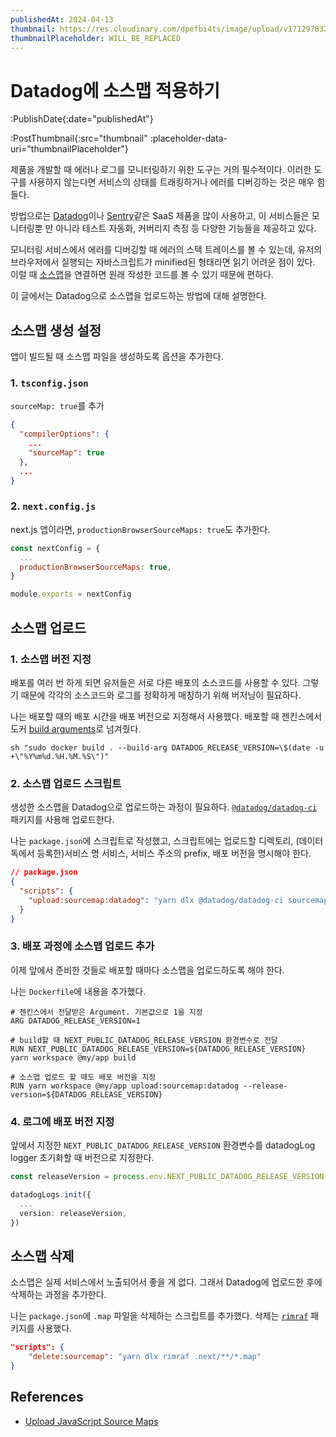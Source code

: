 ```yaml
---
publishedAt: 2024-04-13
thumbnail: https://res.cloudinary.com/dpefbi4ts/image/upload/v1712978326/thumb/045-thumb.png
thumbnailPlaceholder: WILL_BE_REPLACED
---
```


# Datadog에 소스맵 적용하기

:PublishDate{:date="publishedAt"}

:PostThumbnail{:src="thumbnail" :placeholder-data-uri="thumbnailPlaceholder"}

제품을 개발할 때 에러나 로그를 모니터링하기 위한 도구는 거의 필수적이다. 이러한 도구를 사용하지 않는다면 서비스의 상태를 트래킹하거나 에러를 디버깅하는 것은 매우 힘들다.

방법으로는 [Datadog](https://www.datadoghq.com/ko/dg/monitor/personalized-demo-request)이나 [Sentry](https://sentry.io/welcome)같은 SaaS 제품을 많이 사용하고,
이 서비스들은 모니터링뿐 만 아니라 테스트 자동화, 커버리지 측정 등 다양한 기능들을 제공하고 있다.

모니터링 서비스에서 에러를 디버깅할 때 에러의 스택 트레이스를 볼 수 있는데, 유저의 브라우저에서 실행되는 자바스크립트가 minified된 형태라면 읽기 어려운 점이 있다.
이럴 때 [소스맵](https://web.dev/articles/source-maps)을 연결하면 원래 작성한 코드를 볼 수 있기 때문에 편하다.

이 글에서는 Datadog으로 소스맵을 업로드하는 방법에 대해 설명한다.

## 소스맵 생성 설정

앱이 빌드될 때 소스맵 파일을 생성하도록 옵션을 추가한다.

### 1. `tsconfig.json`

`sourceMap: true`를 추가

```json
{
  "compilerOptions": {
    ...
    "sourceMap": true
  },
  ...
}
```

### 2. `next.config.js`

next.js 앱이라면, `productionBrowserSourceMaps: true`도 추가한다.

```js
const nextConfig = {
  ...
  productionBrowserSourceMaps: true,
}

module.exports = nextConfig
```

## 소스맵 업로드

### 1. 소스맵 버전 지정

배포를 여러 번 하게 되면 유저들은 서로 다른 배포의 소스코드를 사용할 수 있다. 그렇기 때문에 각각의 소스코드와 로그를 정확하게 매칭하기 위해 버저닝이 필요하다.

나는 배포할 때의 배포 시간을 배포 버전으로 지정해서 사용했다. 배포할 때 젠킨스에서 도커 [build arguments](https://docs.docker.com/build/guide/build-args/)로 넘겨줬다.

```shell
sh "sudo docker build . --build-arg DATADOG_RELEASE_VERSION=\$(date -u +\"%Y%m%d.%H.%M.%S\")"
```

### 2. 소스맵 업로드 스크립트

생성한 소스맵을 Datadog으로 업로드하는 과정이 필요하다. [`@datadog/datadog-ci`](https://www.npmjs.com/package/@datadog/datadog-ci) 패키지를 사용해 업로드한다.

나는 `package.json`에 스크립트로 작성했고, 스크립트에는 업로드할 디렉토리, (데이터독에서 등록한)서비스 명 서비스, 서비스 주소의 prefix, 배포 버전을 명시해야 한다.

```json
// package.json
{
  "scripts": {
    "upload:sourcemap:datadog": "yarn dlx @datadog/datadog-ci sourcemaps upload .next/static --service=my-service --minified-path-prefix=https://example.com/_next/static"
  }
}
```

### 3. 배포 과정에 소스맵 업로드 추가

이제 앞에서 준비한 것들로 배포할 때마다 소스맵을 업로드하도록 해야 한다.

나는 `Dockerfile`에 내용을 추가했다.

```docker
# 젠킨스에서 전달받은 Argument. 기본값으로 1을 지정
ARG DATADOG_RELEASE_VERSION=1

# build할 때 NEXT_PUBLIC_DATADOG_RELEASE_VERSION 환경변수로 전달
RUN NEXT_PUBLIC_DATADOG_RELEASE_VERSION=${DATADOG_RELEASE_VERSION} yarn workspace @my/app build

# 소스맵 업로드 할 때도 배포 버전을 지정
RUN yarn workspace @my/app upload:sourcemap:datadog --release-version=${DATADOG_RELEASE_VERSION}
```

### 4. 로그에 배포 버전 지정

앞에서 지정한 `NEXT_PUBLIC_DATADOG_RELEASE_VERSION` 환경변수를 datadogLog logger 초기화할 때 버전으로 지정한다.

```ts
const releaseVersion = process.env.NEXT_PUBLIC_DATADOG_RELEASE_VERSION

datadogLogs.init({
  ...
  version: releaseVersion,
})
```

## 소스맵 삭제

소스맵은 실제 서비스에서 노출되어서 좋을 게 없다. 그래서 Datadog에 업로드한 후에 삭제하는 과정을 추가한다.

나는 `package.json`에 `.map` 파일을 삭제하는 스크립트를 추가했다. 삭제는 [`rimraf`](https://www.npmjs.com/package/rimraf) 패키지를 사용했다.

```json
"scripts": {
	"delete:sourcemap": "yarn dlx rimraf .next/**/*.map"
}
```

## References

- [Upload JavaScript Source Maps](https://docs.datadoghq.com/ko/real_user_monitoring/guide/upload-javascript-source-maps/?tab=webpackjs)
